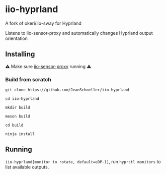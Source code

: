 # iio-hyprland
A fork of okeri/iio-sway for Hyprland

Listens to iio-sensor-proxy and automatically changes Hyprland output orientation

## Installing 

:warning: Make sure [iio-sensor-proxy](https://gitlab.freedesktop.org/hadess/iio-sensor-proxy/) running :warning:

### Build from scratch

```
git clone https://github.com/JeanSchoeller/iio-hyprland

cd iio-hyprland

mkdir build

meson build

cd build

ninja install
```

## Running
`iio-hyprland[monitor to rotate, default=eDP-1]`, run `hyprctl monitors` to list available outputs.
